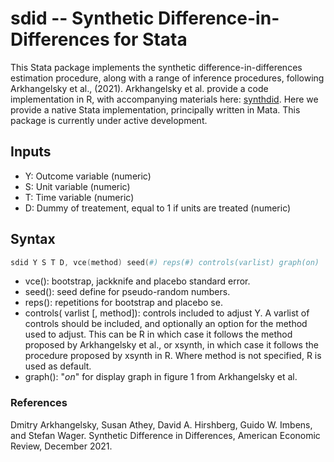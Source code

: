 # sdid -- Synthetic Difference-in-Differences for Stata

This Stata package implements the synthetic difference-in-differences estimation procedure, along with a range of inference procedures, following Arkhangelsky et al., (2021).  Arkhangelsky et al. provide a code implementation in R, with accompanying materials here: [synthdid](https://synth-inference.github.io/synthdid/). 
Here we provide a native Stata implementation, principally written in Mata.  This package is currently under active development.

## Inputs
+ Y: Outcome variable (numeric)
+ S: Unit variable (numeric)
+ T: Time variable (numeric)
+ D: Dummy of treatement, equal to 1 if units are treated (numeric)

## Syntax
```s
sdid Y S T D, vce(method) seed(#) reps(#) controls(varlist) graph(on)
```
+ vce(): bootstrap, jackknife and placebo standard error.
+ seed(): seed define for pseudo-random numbers.
+ reps(): repetitions for bootstrap and placebo se.
+ controls(  varlist [, method]): controls included to adjust Y.  A varlist of controls should be included, and optionally an option for the method used to adjust.  This can be R in which case it follows the method proposed by Arkhangelsky et al., or xsynth, in which case it follows the procedure proposed by xsynth in R.  Where method is not specified, R is used as default.
+ graph(): "_on_" for display graph in figure 1 from Arkhangelsky et al.

### References
Dmitry Arkhangelsky, Susan Athey, David A. Hirshberg, Guido W. Imbens, and Stefan Wager. Synthetic Difference in Differences, American Economic Review, December 2021.

